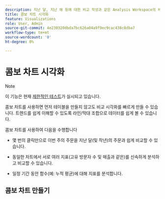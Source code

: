 ```yaml
---
description: 지난 달, 지난 해 등에 대한 비교 작성과 같은 Analysis Workspace의 비교 데이터를 쉽게 시각화할 수 있습니다.
title: 콤보 차트 시각화
feature: Visualizations
role: User, Admin
source-git-commit: 4e230320dbda7bc626a04a9f9ec9cac438c8dba7
workflow-type: tm+mt
source-wordcount: '0'
ht-degree: 0%

---
```



# 콤보 차트 시각화

>[!NOTE]
>
>이 기능은 현재 [제한적인 테스트](/help/release-notes/releases.md)가 실시되고 있습니다.

콤보 차트를 사용하면 먼저 테이블을 만들지 않고도 비교 시각화를 빠르게 만들 수 있습니다. 트렌드를 쉽게 이해할 수 있도록 라인/막대 조합으로 데이터를 쉽게 볼 수 있습니다.

콤보 차트를 사용하여 다음을 수행합니다

* 몇 번의 클릭만으로 이번 주의 주문을 지난 달(및 작년)의 주문과 쉽게 비교할 수 있습니다.

* 동일한 차트에서 서로 여러 지표(고유 방문자 수 및 매출과 같은)를 신속하게 분석하고 비교할 수 있습니다.

* 일정 기간 동안 함수(예: 누적 평균)에 대해 지표를 분석합니다.

## 콤보 차트 만들기

